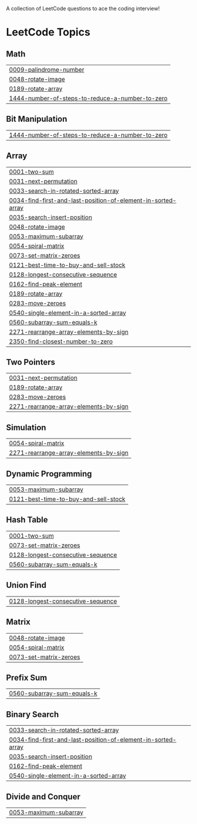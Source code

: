 A collection of LeetCode questions to ace the coding interview! 
<!---LeetCode Topics Start-->
# LeetCode Topics
## Math
|  |
| ------- |
| [0009-palindrome-number](https://github.com/Shrajan02/DSA/tree/master/0009-palindrome-number) |
| [0048-rotate-image](https://github.com/Shrajan02/DSA/tree/master/0048-rotate-image) |
| [0189-rotate-array](https://github.com/Shrajan02/DSA/tree/master/0189-rotate-array) |
| [1444-number-of-steps-to-reduce-a-number-to-zero](https://github.com/Shrajan02/DSA/tree/master/1444-number-of-steps-to-reduce-a-number-to-zero) |
## Bit Manipulation
|  |
| ------- |
| [1444-number-of-steps-to-reduce-a-number-to-zero](https://github.com/Shrajan02/DSA/tree/master/1444-number-of-steps-to-reduce-a-number-to-zero) |
## Array
|  |
| ------- |
| [0001-two-sum](https://github.com/Shrajan02/DSA/tree/master/0001-two-sum) |
| [0031-next-permutation](https://github.com/Shrajan02/DSA/tree/master/0031-next-permutation) |
| [0033-search-in-rotated-sorted-array](https://github.com/Shrajan02/DSA/tree/master/0033-search-in-rotated-sorted-array) |
| [0034-find-first-and-last-position-of-element-in-sorted-array](https://github.com/Shrajan02/DSA/tree/master/0034-find-first-and-last-position-of-element-in-sorted-array) |
| [0035-search-insert-position](https://github.com/Shrajan02/DSA/tree/master/0035-search-insert-position) |
| [0048-rotate-image](https://github.com/Shrajan02/DSA/tree/master/0048-rotate-image) |
| [0053-maximum-subarray](https://github.com/Shrajan02/DSA/tree/master/0053-maximum-subarray) |
| [0054-spiral-matrix](https://github.com/Shrajan02/DSA/tree/master/0054-spiral-matrix) |
| [0073-set-matrix-zeroes](https://github.com/Shrajan02/DSA/tree/master/0073-set-matrix-zeroes) |
| [0121-best-time-to-buy-and-sell-stock](https://github.com/Shrajan02/DSA/tree/master/0121-best-time-to-buy-and-sell-stock) |
| [0128-longest-consecutive-sequence](https://github.com/Shrajan02/DSA/tree/master/0128-longest-consecutive-sequence) |
| [0162-find-peak-element](https://github.com/Shrajan02/DSA/tree/master/0162-find-peak-element) |
| [0189-rotate-array](https://github.com/Shrajan02/DSA/tree/master/0189-rotate-array) |
| [0283-move-zeroes](https://github.com/Shrajan02/DSA/tree/master/0283-move-zeroes) |
| [0540-single-element-in-a-sorted-array](https://github.com/Shrajan02/DSA/tree/master/0540-single-element-in-a-sorted-array) |
| [0560-subarray-sum-equals-k](https://github.com/Shrajan02/DSA/tree/master/0560-subarray-sum-equals-k) |
| [2271-rearrange-array-elements-by-sign](https://github.com/Shrajan02/DSA/tree/master/2271-rearrange-array-elements-by-sign) |
| [2350-find-closest-number-to-zero](https://github.com/Shrajan02/DSA/tree/master/2350-find-closest-number-to-zero) |
## Two Pointers
|  |
| ------- |
| [0031-next-permutation](https://github.com/Shrajan02/DSA/tree/master/0031-next-permutation) |
| [0189-rotate-array](https://github.com/Shrajan02/DSA/tree/master/0189-rotate-array) |
| [0283-move-zeroes](https://github.com/Shrajan02/DSA/tree/master/0283-move-zeroes) |
| [2271-rearrange-array-elements-by-sign](https://github.com/Shrajan02/DSA/tree/master/2271-rearrange-array-elements-by-sign) |
## Simulation
|  |
| ------- |
| [0054-spiral-matrix](https://github.com/Shrajan02/DSA/tree/master/0054-spiral-matrix) |
| [2271-rearrange-array-elements-by-sign](https://github.com/Shrajan02/DSA/tree/master/2271-rearrange-array-elements-by-sign) |
## Dynamic Programming
|  |
| ------- |
| [0053-maximum-subarray](https://github.com/Shrajan02/DSA/tree/master/0053-maximum-subarray) |
| [0121-best-time-to-buy-and-sell-stock](https://github.com/Shrajan02/DSA/tree/master/0121-best-time-to-buy-and-sell-stock) |
## Hash Table
|  |
| ------- |
| [0001-two-sum](https://github.com/Shrajan02/DSA/tree/master/0001-two-sum) |
| [0073-set-matrix-zeroes](https://github.com/Shrajan02/DSA/tree/master/0073-set-matrix-zeroes) |
| [0128-longest-consecutive-sequence](https://github.com/Shrajan02/DSA/tree/master/0128-longest-consecutive-sequence) |
| [0560-subarray-sum-equals-k](https://github.com/Shrajan02/DSA/tree/master/0560-subarray-sum-equals-k) |
## Union Find
|  |
| ------- |
| [0128-longest-consecutive-sequence](https://github.com/Shrajan02/DSA/tree/master/0128-longest-consecutive-sequence) |
## Matrix
|  |
| ------- |
| [0048-rotate-image](https://github.com/Shrajan02/DSA/tree/master/0048-rotate-image) |
| [0054-spiral-matrix](https://github.com/Shrajan02/DSA/tree/master/0054-spiral-matrix) |
| [0073-set-matrix-zeroes](https://github.com/Shrajan02/DSA/tree/master/0073-set-matrix-zeroes) |
## Prefix Sum
|  |
| ------- |
| [0560-subarray-sum-equals-k](https://github.com/Shrajan02/DSA/tree/master/0560-subarray-sum-equals-k) |
## Binary Search
|  |
| ------- |
| [0033-search-in-rotated-sorted-array](https://github.com/Shrajan02/DSA/tree/master/0033-search-in-rotated-sorted-array) |
| [0034-find-first-and-last-position-of-element-in-sorted-array](https://github.com/Shrajan02/DSA/tree/master/0034-find-first-and-last-position-of-element-in-sorted-array) |
| [0035-search-insert-position](https://github.com/Shrajan02/DSA/tree/master/0035-search-insert-position) |
| [0162-find-peak-element](https://github.com/Shrajan02/DSA/tree/master/0162-find-peak-element) |
| [0540-single-element-in-a-sorted-array](https://github.com/Shrajan02/DSA/tree/master/0540-single-element-in-a-sorted-array) |
## Divide and Conquer
|  |
| ------- |
| [0053-maximum-subarray](https://github.com/Shrajan02/DSA/tree/master/0053-maximum-subarray) |
<!---LeetCode Topics End-->
